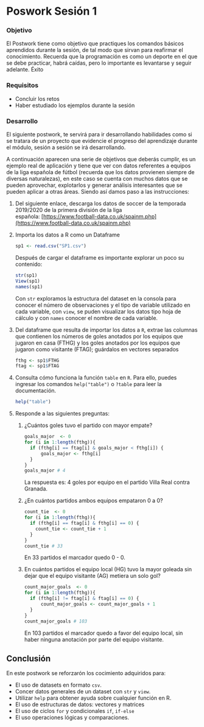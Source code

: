 # Poswork Sesión 1

### **Objetivo**

El Postwork tiene como objetivo que practiques los comandos básicos aprendidos durante la sesión, de tal modo que sirvan para reafirmar el conocimiento. Recuerda que la programación es como un deporte en el que se debe practicar, habrá caídas, pero lo importante es levantarse y seguir adelante. Éxito

### **Requisitos**

- Concluir los retos
- Haber estudiado los ejemplos durante la sesión

### **Desarrollo**

El siguiente postwork, te servirá para ir desarrollando habilidades como si se tratara de un proyecto que evidencie el progreso del aprendizaje durante el módulo, sesión a sesión se irá desarrollando.

A continuación aparecen una serie de objetivos que deberás cumplir, es un ejemplo real de aplicación y tiene que ver con datos referentes a equipos de la liga española de fútbol (recuerda que los datos provienen siempre de diversas naturalezas), en este caso se cuenta con muchos datos que se pueden aprovechar, explotarlos y generar análisis interesantes que se pueden aplicar a otras áreas. Siendo así damos paso a las instrucciones:

1. Del siguiente enlace, descarga los datos de soccer de la temporada 2019/2020 de la primera división de la liga española: [https://www.football-data.co.uk/spainm.php](https://www.football-data.co.uk/spainm.php)
2. Importa los datos a R como un Dataframe
    
    ```r
    sp1 <- read.csv("SP1.csv")
    ```
    
    Después de cargar el dataframe es importante explorar un poco su contenido:
    
    ```r
    str(sp1)
    View(sp1)
    names(sp1)
    ```
    
    Con `str` exploramos la estructura del dataset en la consola para conocer el número de observaciones y el tipo de variable utilizado en cada variable, con `view`, se puden visualizar los datos tipo hoja de cálculo y con `names` conocer el nombre de cada variable.
    
3. Del dataframe que resulta de importar los datos a `R`, extrae las columnas que contienen los números de goles anotados por los equipos que jugaron en casa (FTHG) y los goles anotados por los equipos que jugaron como visitante (FTAG); guárdalos en vectores separados
    
    ```r
    fthg <- sp1$FTHG
    ftag <- sp1$FTAG
    ```
    
4. Consulta cómo funciona la función `table` en `R`. Para ello, puedes ingresar los comandos `help("table")` o `?table` para leer la documentación.
    
    ```r
    help("table")
    ```
    
5. Responde a las siguientes preguntas: 
    1. ¿Cuántos goles tuvo el partido con mayor empate? 
        
        ```r
        goals_major  <- 0
        for (i in 1:length(fthg)){
          if (fthg[i] == ftag[i] & goals_major < fthg[i]) {
              goals_major <- fthg[i]
          }
        }
        goals_major # 4
        ```
        
        La respuesta es: 4 goles por equipo en el partido Villa Real contra Granada. 
        
    2. ¿En cuántos partidos ambos equipos empataron 0 a 0? 
        
        ```r
        count_tie  <- 0
        for (i in 1:length(fthg)){
          if (fthg[i] == ftag[i] & fthg[i] == 0) {
            count_tie <- count_tie + 1
          }
        }
        count_tie # 33
        ```
        
        En 33 partidos el marcador quedo 0 - 0. 
        
    3. En cuántos partidos el equipo local (HG) tuvo la mayor goleada sin dejar que el equipo visitante (AG) metiera un solo gol?
        
        ```r
        count_major_goals  <- 0
        for (i in 1:length(fthg)){
          if (fthg[i] != ftag[i] & ftag[i] == 0) {
              count_major_goals <- count_major_goals + 1
          }
        }
        count_major_goals # 103
        ```
        
        En 103 partidos el marcador quedo a favor del equipo local, sin haber ninguna anotación por parte del equipo visitante.

## Conclusión

En este postwork se reforzarón los cocimiento adquiridos para:

* El uso de datasets en formato `csv`.
* Concer datos generales de un dataset con `str` y `view`.
* Utilizar `help` para obtener ayuda sobre cualquier función en R.
* El uso de estructuras de datos: vectores y matrices
* El uso de ciclos `for` y condicionales `if`, `if-else`
* El uso operaciones lógicas y comparaciones.